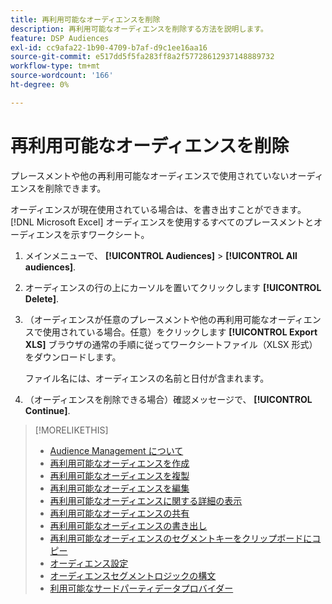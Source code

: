 ```yaml
---
title: 再利用可能なオーディエンスを削除
description: 再利用可能なオーディエンスを削除する方法を説明します。
feature: DSP Audiences
exl-id: cc9afa22-1b90-4709-b7af-d9c1ee16aa16
source-git-commit: e517dd5f5fa283ff8a2f57728612937148889732
workflow-type: tm+mt
source-wordcount: '166'
ht-degree: 0%

---
```


# 再利用可能なオーディエンスを削除

プレースメントや他の再利用可能なオーディエンスで使用されていないオーディエンスを削除できます。

オーディエンスが現在使用されている場合は、を書き出すことができます。 [!DNL Microsoft Excel] オーディエンスを使用するすべてのプレースメントとオーディエンスを示すワークシート。

1. メインメニューで、 **[!UICONTROL Audiences]** > **[!UICONTROL All audiences]**.

1. オーディエンスの行の上にカーソルを置いてクリックします **[!UICONTROL Delete]**.

1. （オーディエンスが任意のプレースメントや他の再利用可能なオーディエンスで使用されている場合。任意）をクリックします **[!UICONTROL Export XLS]** ブラウザの通常の手順に従ってワークシートファイル（XLSX 形式）をダウンロードします。

   ファイル名には、オーディエンスの名前と日付が含まれます。

1. （オーディエンスを削除できる場合）確認メッセージで、 **[!UICONTROL Continue]**.

>[!MORELIKETHIS]
>
>* [Audience Management について](audience-about.md)
>* [再利用可能なオーディエンスを作成](reusable-audience-create.md)
>* [再利用可能なオーディエンスを複製](reusable-audience-duplicate.md)
>* [再利用可能なオーディエンスを編集](reusable-audience-edit.md)
>* [再利用可能なオーディエンスに関する詳細の表示](reusable-audience-view-details.md)
>* [再利用可能なオーディエンスの共有](reusable-audience-share.md)
>* [再利用可能なオーディエンスの書き出し](reusable-audience-export.md)
>* [再利用可能なオーディエンスのセグメントキーをクリップボードにコピー](reusable-audience-clipboard.md)
>* [オーディエンス設定](audience-settings.md)
>* [オーディエンスセグメントロジックの構文](audience-segment-logic-syntax.md)
>* [利用可能なサードパーティデータプロバイダー](third-party-data-providers.md)
